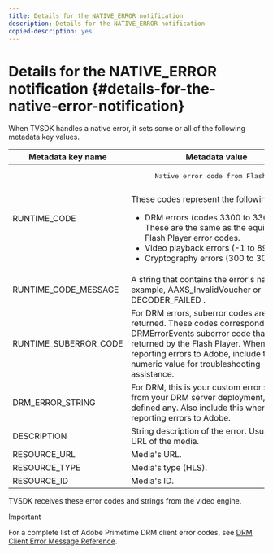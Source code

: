 ```yaml
---
title: Details for the NATIVE_ERROR notification
description: Details for the NATIVE_ERROR notification
copied-description: yes
---
```


# Details for the NATIVE_ERROR notification {#details-for-the-native-error-notification}

When TVSDK handles a native error, it sets some or all of the following metadata key values.  

<table id="table_86A21619515B435DBB65DC4DFBB64B29"> 
 <thead> 
  <tr> 
   <th colname="col1" class="entry"> Metadata key name </th> 
   <th colname="col2" class="entry"> Metadata value </th> 
  </tr> 
 </thead>
 <tbody> 
  <tr> 
   <td colname="col1"> <span class="codeph"> RUNTIME_CODE </span> </td> 
   <td colname="col2"> 
    <pre>
      Native error code from Flash Player. 
    </pre> These codes represent the following: 
    <ul id="ul_330C626DE27B45A09E8851CC24768A07"> 
     <li id="li_0845A9BBB55545BDB49BD4F4802C0E54">DRM errors (codes 3300 to 3367). These are the same as the equivalent Flash Player error codes. </li> 
     <li id="li_98A571480C154CF0AE1DC101FF0834C4">Video playback errors (-1 to 89). </li> 
     <li id="li_D7C19955DEF94DA88B822C8C57D6D2F4">Cryptography errors (300 to 307). </li> 
    </ul> </td> 
  </tr> 
  <tr> 
   <td colname="col1"> <span class="codeph"> RUNTIME_CODE_MESSAGE </span> </td> 
   <td colname="col2"> A string that contains the error's name; for example, <span class="codeph"> AAXS_InvalidVoucher </span> or <span class="codeph"> DECODER_FAILED </span>. </td> 
  </tr> 
  <tr> 
   <td colname="col1"> <span class="codeph"> RUNTIME_SUBERROR_CODE </span> </td> 
   <td colname="col2"> For DRM errors, suberror codes are also returned. These codes correspond to the <span class="codeph"> DRMErrorEvents </span> suberror code that is returned by the Flash Player. When reporting errors to Adobe, include this numeric value for troubleshooting assistance. </td> 
  </tr> 
  <tr> 
   <td colname="col1"> <span class="codeph"> DRM_ERROR_STRING </span> </td> 
   <td colname="col2"> For DRM, this is your custom error string from your DRM server deployment, if you defined any. Also include this when reporting errors to Adobe. </td> 
  </tr> 
  <tr> 
   <td colname="col1"> <span class="codeph"> DESCRIPTION </span> </td> 
   <td colname="col2"> String description of the error. Usually the URL of the media. </td> 
  </tr> 
  <tr> 
   <td colname="col1"> <span class="codeph"> RESOURCE_URL </span> </td> 
   <td colname="col2"> Media's URL. </td> 
  </tr> 
  <tr> 
   <td colname="col1"> <span class="codeph"> RESOURCE_TYPE </span> </td> 
   <td colname="col2"> Media's type (HLS). </td> 
  </tr> 
  <tr> 
   <td colname="col1"> <span class="codeph"> RESOURCE_ID </span> </td> 
   <td colname="col2"> Media's ID. </td> 
  </tr> 
 </tbody> 
</table>

TVSDK receives these error codes and strings from the video engine.

>[!IMPORTANT]
>
>For a complete list of Adobe Primetime DRM client error codes, see [DRM Client Error Message Reference](https://helpx.adobe.com/content/dam/help/en/primetime/drm/drm_client_error_message_reference.pdf).